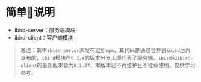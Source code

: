 
# 简单说明

* ibird-server：服务端模块
* ibird-client：客户端模块

>备注：其中`ibird-server`未发布过到`npm`，其代码是通过合并到`ibird`后再发布的，`ibird`模块在`0.1.x`的版本分支上即代表了服务端。`ibird`和`ibird-client`的最新版本皆为`0.1.87`，本版本已不再维护且不推荐使用，仅供学习参考。